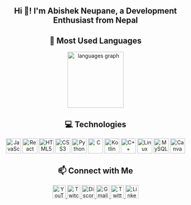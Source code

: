 <h2 align="center">Hi 👋! I'm Abishek Neupane, a Development Enthusiast from Nepal</h2>

<div align="center">
  <h2>🚀 Most Used Languages</h2>
  <img src="https://github-readme-stats.vercel.app/api/top-langs?username=virtualabishek&locale=en&layout=compact&theme=radical" height="150" alt="languages graph" />
  
  <h2>💻 Technologies</h2>
  <div>
    <img src="https://cdn.jsdelivr.net/gh/devicons/devicon/icons/javascript/javascript-original.svg" height="40" alt="JavaScript" />
    <img src="https://cdn.jsdelivr.net/gh/devicons/devicon/icons/react/react-original.svg" height="40" alt="React" />
    <img src="https://cdn.jsdelivr.net/gh/devicons/devicon/icons/html5/html5-original.svg" height="40" alt="HTML5" />
    <img src="https://cdn.jsdelivr.net/gh/devicons/devicon/icons/css3/css3-original.svg" height="40" alt="CSS3" />
    <img src="https://cdn.jsdelivr.net/gh/devicons/devicon/icons/python/python-original.svg" height="40" alt="Python" />
    <img src="https://cdn.jsdelivr.net/gh/devicons/devicon/icons/c/c-original.svg" height="40" alt="C" />
    <img src="https://cdn.jsdelivr.net/gh/devicons/devicon/icons/php/php-original.svg" height="40" alt="Kotlin" />
    <img src="https://cdn.jsdelivr.net/gh/devicons/devicon/icons/cplusplus/cplusplus-original.svg" height="40" alt="C++" />
    <img src="https://cdn.jsdelivr.net/gh/devicons/devicon/icons/linux/linux-original.svg" height="40" alt="Linux" />
    <img src="https://cdn.jsdelivr.net/gh/devicons/devicon/icons/mysql/mysql-original.svg" height="40" alt="MySQL" />
    <img src="https://cdn.jsdelivr.net/gh/devicons/devicon/icons/canva/canva-original.svg" height="40" alt="Canva" />
  </div>
  
  <h2>📫 Connect with Me</h2>
  <div>
    <a href="https://www.youtube.com/@virtualabishek" target="_blank">
      <img src="https://img.shields.io/badge/YouTube-%23FF0000.svg?style=for-the-badge&logo=YouTube&logoColor=white" height="35" alt="YouTube" />
    </a>
    <a href="https://www.twitch.com/nefoligeek" target="_blank">
      <img src="https://img.shields.io/badge/Twitch-%239146FF.svg?style=for-the-badge&logo=Twitch&logoColor=white" height="35" alt="Twitch" />
    </a>
    <a href="https://discord.com/invite/UQwGtD9Q" target="_blank">
      <img src="https://img.shields.io/badge/Discord-%237289DA.svg?style=for-the-badge&logo=Discord&logoColor=white" height="35" alt="Discord" />
    </a>
    <a href="mailto:717abishekneupane@gmail.com" target="_blank">
      <img src="https://img.shields.io/badge/Gmail-%23D14836.svg?style=for-the-badge&logo=Gmail&logoColor=white" height="35" alt="Gmail" />
    </a>
    <a href="https://www.twitter.com/virtualabishek/" target="_blank">
      <img src="https://img.shields.io/badge/Twitter-%231DA1F2.svg?style=for-the-badge&logo=Twitter&logoColor=white" height="35" alt="Twitter" />
    </a>
    <a href="https://www.linkedin.com/in/virtualabishek/" target="_blank">
      <img src="https://img.shields.io/badge/LinkedIn-%230077B5.svg?style=for-the-badge&logo=LinkedIn&logoColor=white" height="35" alt="LinkedIn" />
    </a>
  </div>
</div>
